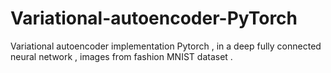 # Variational-autoencoder-PyTorch
Variational autoencoder implementation Pytorch , in a deep fully connected neural network , images from fashion MNIST dataset . 
